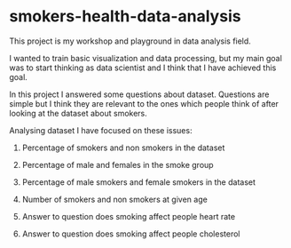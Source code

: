 # smokers-health-data-analysis
This project is my workshop and playground in data analysis field. 

I wanted to train basic visualization and data processing, but my main goal was to start thinking as data scientist
and I think that I have achieved this goal.

In this project I answered some questions about dataset. Questions are simple but I think they are relevant to the ones which people think of after looking at the dataset about smokers.

Analysing dataset I have focused on these issues:

1) Percentage of smokers and non smokers in the dataset

2) Percentage of male and females in the smoke group

3) Percentage of male smokers and female smokers in the dataset

4) Number of smokers and non smokers at given age

5) Answer to question does smoking affect people heart rate

6) Answer to question does smoking affect people cholesterol
